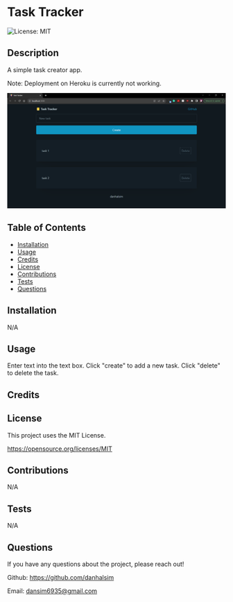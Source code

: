 # Task Tracker

![License: MIT](https://img.shields.io/badge/License-MIT-yellow.svg)

## Description

A simple task creator app.

Note: Deployment on Heroku is currently not working.

![screenshot](./assets/screenshot.png)

## Table of Contents

- [Installation](#installation)
- [Usage](#usage)
- [Credits](#credits)
- [License](#license)
- [Contributions](#contributions)
- [Tests](#Tests)
- [Questions](#Questions)

## Installation

N/A

## Usage

Enter text into the text box. Click "create" to add a new task. Click "delete" to delete the task.

## Credits



## License

This project uses the MIT License.

https://opensource.org/licenses/MIT

## Contributions

N/A

## Tests

N/A

## Questions

If you have any questions about the project, please reach out!

Github: https://github.com/danhalsim

Email: dansim6935@gmail.com
